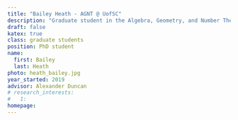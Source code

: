 ```yaml
---
title: "Bailey Heath - AGNT @ UofSC"
description: "Graduate student in the Algebra, Geometry, and Number Theory research group at the University of South Carolina"
draft: false
katex: true
class: graduate students
position: PhD student
name: 
  first: Bailey
  last: Heath
photo: heath_bailey.jpg
year_started: 2019
advisor: Alexander Duncan
# research_interests:
#   1: 
homepage: 
---
```


